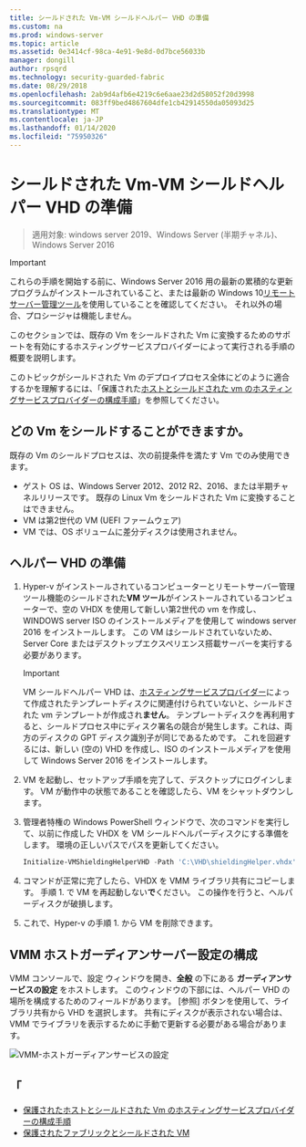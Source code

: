 ```yaml
---
title: シールドされた Vm-VM シールドヘルパー VHD の準備
ms.custom: na
ms.prod: windows-server
ms.topic: article
ms.assetid: 0e3414cf-98ca-4e91-9e8d-0d7bce56033b
manager: dongill
author: rpsqrd
ms.technology: security-guarded-fabric
ms.date: 08/29/2018
ms.openlocfilehash: 2ab9d4afb6e4219c6e6aae23d2d58052f20d3998
ms.sourcegitcommit: 083ff9bed4867604dfe1cb42914550da05093d25
ms.translationtype: MT
ms.contentlocale: ja-JP
ms.lasthandoff: 01/14/2020
ms.locfileid: "75950326"
---
```

# <a name="shielded-vms---preparing-a-vm-shielding-helper-vhd"></a>シールドされた Vm-VM シールドヘルパー VHD の準備

>適用対象: windows server 2019、Windows Server (半期チャネル)、Windows Server 2016

> [!IMPORTANT]
> これらの手順を開始する前に、Windows Server 2016 用の最新の累積的な更新プログラムがインストールされていること、または最新の Windows 10[リモートサーバー管理ツール](https://www.microsoft.com/download/details.aspx?id=45520)を使用していることを確認してください。 それ以外の場合、プロシージャは機能しません。 

このセクションでは、既存の Vm をシールドされた Vm に変換するためのサポートを有効にするホスティングサービスプロバイダーによって実行される手順の概要を説明します。

このトピックがシールドされた Vm のデプロイプロセス全体にどのように適合するかを理解するには、「保護された[ホストとシールドされた vm のホスティングサービスプロバイダーの構成手順](guarded-fabric-configuration-scenarios-for-shielded-vms-overview.md)」を参照してください。

## <a name="which-vms-can-be-shielded"></a>どの Vm をシールドすることができますか。

既存の Vm のシールドプロセスは、次の前提条件を満たす Vm でのみ使用できます。

- ゲスト OS は、Windows Server 2012、2012 R2、2016、または半期チャネルリリースです。 既存の Linux Vm をシールドされた Vm に変換することはできません。
- VM は第2世代の VM (UEFI ファームウェア)
- VM では、OS ボリュームに差分ディスクは使用されません。

## <a name="prepare-helper-vhd"></a>ヘルパー VHD の準備

1.  Hyper-v がインストールされているコンピューターとリモートサーバー管理ツール機能のシールドされた**VM ツール**がインストールされているコンピューターで、空の VHDX を使用して新しい第2世代の vm を作成し、WINDOWS server ISO のインストールメディアを使用して windows server 2016 をインストールします。 この VM はシールドされていないため、Server Core またはデスクトップエクスペリエンス搭載サーバーを実行する必要があります。

    > [!IMPORTANT]
    > VM シールドヘルパー VHD は、[ホスティングサービスプロバイダー](guarded-fabric-create-a-shielded-vm-template.md)によって作成されたテンプレートディスクに関連付けられていないと、シールドされた vm テンプレートが作成され**ません**。 テンプレートディスクを再利用すると、シールドプロセス中にディスク署名の競合が発生します。これは、両方のディスクの GPT ディスク識別子が同じであるためです。 これを回避するには、新しい (空の) VHD を作成し、ISO のインストールメディアを使用して Windows Server 2016 をインストールします。

2.  VM を起動し、セットアップ手順を完了して、デスクトップにログインします。 VM が動作中の状態であることを確認したら、VM をシャットダウンします。

3.  管理者特権の Windows PowerShell ウィンドウで、次のコマンドを実行して、以前に作成した VHDX を VM シールドヘルパーディスクにする準備をします。 環境の正しいパスでパスを更新してください。

    ```powershell
    Initialize-VMShieldingHelperVHD -Path 'C:\VHD\shieldingHelper.vhdx'
    ```

4.  コマンドが正常に完了したら、VHDX を VMM ライブラリ共有にコピーします。 手順 1. で VM を再起動しない**で**ください。 この操作を行うと、ヘルパーディスクが破損します。

5.  これで、Hyper-v の手順 1. から VM を削除できます。

## <a name="configure-vmm-host-guardian-server-settings"></a>VMM ホストガーディアンサーバー設定の構成

VMM コンソールで、設定 ウィンドウを開き、**全般** の下にある **ガーディアンサービスの設定** をホストします。 このウィンドウの下部には、ヘルパー VHD の場所を構成するためのフィールドがあります。 [参照] ボタンを使用して、ライブラリ共有から VHD を選択します。 共有にディスクが表示されない場合は、VMM でライブラリを表示するために手動で更新する必要がある場合があります。

![VMM-ホストガーディアンサービスの設定](../media/Guarded-Fabric-Shielded-VM/guarded-host-vmm-hgs-settings-01.png)

## <a name="see-also"></a>「

- [保護されたホストとシールドされた Vm のホスティングサービスプロバイダーの構成手順](guarded-fabric-configuration-scenarios-for-shielded-vms-overview.md)
- [保護されたファブリックとシールドされた VM](guarded-fabric-and-shielded-vms-top-node.md)
